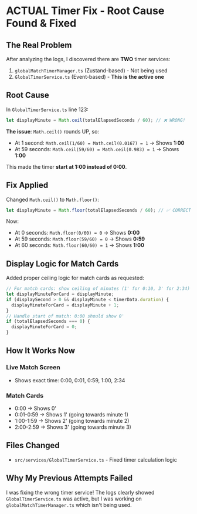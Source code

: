 # ACTUAL Timer Fix - Root Cause Found & Fixed

## The Real Problem

After analyzing the logs, I discovered there are **TWO** timer services:
1. `globalMatchTimerManager.ts` (Zustand-based) - Not being used
2. `GlobalTimerService.ts` (Event-based) - **This is the active one**

## Root Cause

In `GlobalTimerService.ts` line 123:
```typescript
let displayMinute = Math.ceil(totalElapsedSeconds / 60); // ❌ WRONG!
```

**The issue**: `Math.ceil()` rounds UP, so:
- At 1 second: `Math.ceil(1/60) = Math.ceil(0.0167) = 1` → Shows **1:00**
- At 59 seconds: `Math.ceil(59/60) = Math.ceil(0.983) = 1` → Shows **1:00**

This made the timer **start at 1:00 instead of 0:00**.

## Fix Applied

Changed `Math.ceil()` to `Math.floor()`:
```typescript
let displayMinute = Math.floor(totalElapsedSeconds / 60); // ✅ CORRECT!
```

Now:
- At 0 seconds: `Math.floor(0/60) = 0` → Shows **0:00**
- At 59 seconds: `Math.floor(59/60) = 0` → Shows **0:59**
- At 60 seconds: `Math.floor(60/60) = 1` → Shows **1:00**

## Display Logic for Match Cards

Added proper ceiling logic for match cards as requested:
```typescript
// For match cards: show ceiling of minutes (1' for 0:10, 3' for 2:34)
let displayMinuteForCard = displayMinute;
if (displaySecond > 0 && displayMinute < timerData.duration) {
  displayMinuteForCard = displayMinute + 1;
}
// Handle start of match: 0:00 should show 0'
if (totalElapsedSeconds === 0) {
  displayMinuteForCard = 0;
}
```

## How It Works Now

### Live Match Screen
- Shows exact time: 0:00, 0:01, 0:59, 1:00, 2:34

### Match Cards  
- 0:00 → Shows 0'
- 0:01-0:59 → Shows 1' (going towards minute 1)
- 1:00-1:59 → Shows 2' (going towards minute 2)
- 2:00-2:59 → Shows 3' (going towards minute 3)

## Files Changed
- `src/services/GlobalTimerService.ts` - Fixed timer calculation logic

## Why My Previous Attempts Failed
I was fixing the wrong timer service! The logs clearly showed `GlobalTimerService.ts` was active, but I was working on `globalMatchTimerManager.ts` which isn't being used.